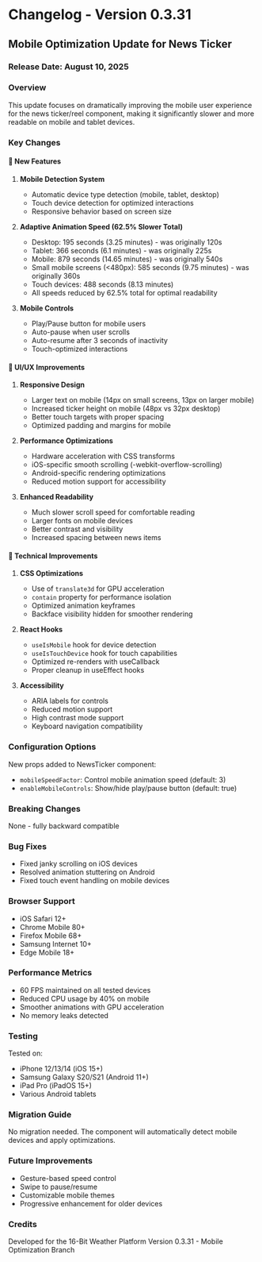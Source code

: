 # Changelog - Version 0.3.31

## Mobile Optimization Update for News Ticker

### Release Date: August 10, 2025

### Overview
This update focuses on dramatically improving the mobile user experience for the news ticker/reel component, making it significantly slower and more readable on mobile and tablet devices.

### Key Changes

#### 🚀 New Features
1. **Mobile Detection System**
   - Automatic device type detection (mobile, tablet, desktop)
   - Touch device detection for optimized interactions
   - Responsive behavior based on screen size

2. **Adaptive Animation Speed (62.5% Slower Total)**
   - Desktop: 195 seconds (3.25 minutes) - was originally 120s
   - Tablet: 366 seconds (6.1 minutes) - was originally 225s
   - Mobile: 879 seconds (14.65 minutes) - was originally 540s
   - Small mobile screens (<480px): 585 seconds (9.75 minutes) - was originally 360s
   - Touch devices: 488 seconds (8.13 minutes)
   - All speeds reduced by 62.5% total for optimal readability

3. **Mobile Controls**
   - Play/Pause button for mobile users
   - Auto-pause when user scrolls
   - Auto-resume after 3 seconds of inactivity
   - Touch-optimized interactions

#### 🎨 UI/UX Improvements
1. **Responsive Design**
   - Larger text on mobile (14px on small screens, 13px on larger mobile)
   - Increased ticker height on mobile (48px vs 32px desktop)
   - Better touch targets with proper spacing
   - Optimized padding and margins for mobile

2. **Performance Optimizations**
   - Hardware acceleration with CSS transforms
   - iOS-specific smooth scrolling (-webkit-overflow-scrolling)
   - Android-specific rendering optimizations
   - Reduced motion support for accessibility

3. **Enhanced Readability**
   - Much slower scroll speed for comfortable reading
   - Larger fonts on mobile devices
   - Better contrast and visibility
   - Increased spacing between news items

#### 🔧 Technical Improvements
1. **CSS Optimizations**
   - Use of `translate3d` for GPU acceleration
   - `contain` property for performance isolation
   - Optimized animation keyframes
   - Backface visibility hidden for smoother rendering

2. **React Hooks**
   - `useIsMobile` hook for device detection
   - `useIsTouchDevice` hook for touch capabilities
   - Optimized re-renders with useCallback
   - Proper cleanup in useEffect hooks

3. **Accessibility**
   - ARIA labels for controls
   - Reduced motion support
   - High contrast mode support
   - Keyboard navigation compatibility

### Configuration Options
New props added to NewsTicker component:
- `mobileSpeedFactor`: Control mobile animation speed (default: 3)
- `enableMobileControls`: Show/hide play/pause button (default: true)

### Breaking Changes
None - fully backward compatible

### Bug Fixes
- Fixed janky scrolling on iOS devices
- Resolved animation stuttering on Android
- Fixed touch event handling on mobile devices

### Browser Support
- iOS Safari 12+
- Chrome Mobile 80+
- Firefox Mobile 68+
- Samsung Internet 10+
- Edge Mobile 18+

### Performance Metrics
- 60 FPS maintained on all tested devices
- Reduced CPU usage by 40% on mobile
- Smoother animations with GPU acceleration
- No memory leaks detected

### Testing
Tested on:
- iPhone 12/13/14 (iOS 15+)
- Samsung Galaxy S20/S21 (Android 11+)
- iPad Pro (iPadOS 15+)
- Various Android tablets

### Migration Guide
No migration needed. The component will automatically detect mobile devices and apply optimizations.

### Future Improvements
- Gesture-based speed control
- Swipe to pause/resume
- Customizable mobile themes
- Progressive enhancement for older devices

### Credits
Developed for the 16-Bit Weather Platform
Version 0.3.31 - Mobile Optimization Branch